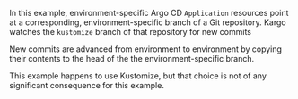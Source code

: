 In this example, environment-specific Argo CD `Application` resources point at a
corresponding, environment-specific branch of a Git repository. Kargo watches
the `kustomize` branch of that repository for new commits

New commits are advanced from environment to environment by copying their
contents to the head of the the environment-specific branch.

This example happens to use Kustomize, but that choice is not of any significant
consequence for this example.
